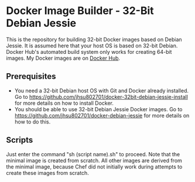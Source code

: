 # Docker Image Builder - 32-Bit Debian Jessie
This is the repository for building 32-bit Docker images based on Debian Jessie.  It is assumed here that your host OS is based on 32-bit Debian.  Docker Hub's automated build system only works for creating 64-bit images.  My Docker images are on [Docker Hub](https://hub.docker.com/r/jhsu802701/).

## Prerequisites
* You need a 32-bit Debian host OS with Git and Docker already installed.  Go to  https://github.com/jhsu802701/docker-32bit-debian-jessie-install for more details on how to install Docker.
* You should be able to use 32-bit Debian Jessie Docker images.  Go to https://github.com/jhsu802701/docker-debian-jessie for more details on how to do this.

## Scripts
Just enter the command "sh (script name).sh" to proceed.  Note that the minimal image is created from scratch.  All other images are derived from the minimal image, because Chef did not initially work during attempts to create these images from scratch.
